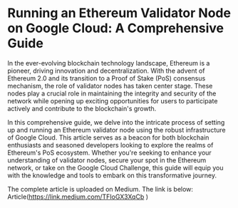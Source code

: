 # Running an Ethereum Validator Node on Google Cloud: A Comprehensive Guide

In the ever-evolving blockchain technology landscape, Ethereum is a pioneer, driving innovation and decentralization. With the advent of Ethereum 2.0 and its transition to a Proof of Stake (PoS) consensus mechanism, the role of validator nodes has taken center stage. These nodes play a crucial role in maintaining the integrity and security of the network while opening up exciting opportunities for users to participate actively and contribute to the blockchain's growth.

In this comprehensive guide, we delve into the intricate process of setting up and running an Ethereum validator node using the robust infrastructure of Google Cloud. This article serves as a beacon for both blockchain enthusiasts and seasoned developers looking to explore the realms of Ethereum's PoS ecosystem. Whether you're seeking to enhance your understanding of validator nodes, secure your spot in the Ethereum network, or take on the Google Cloud Challenge, this guide will equip you with the knowledge and tools to embark on this transformative journey.

The complete article is uploaded on Medium. The link is below:
Article(https://link.medium.com/TFIoGX3XqCb )
